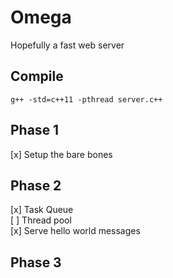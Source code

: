 # Omega 

Hopefully a fast web server 

## Compile   
```
g++ -std=c++11 -pthread server.c++
```

## Phase 1

[x] Setup the bare bones  

## Phase 2

[x] Task Queue  
[ ] Thread pool  
[x] Serve hello world messages


## Phase 3
